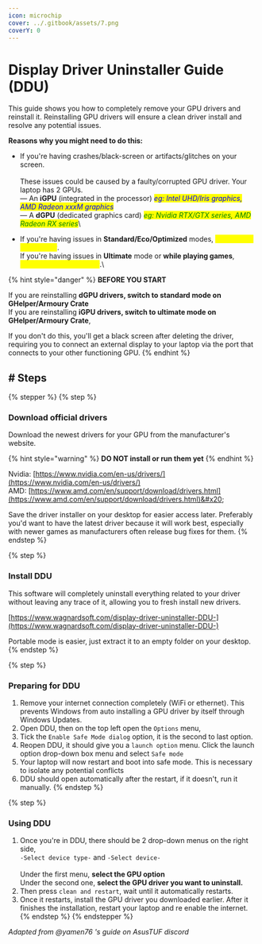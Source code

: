 ```yaml
---
icon: microchip
cover: ../.gitbook/assets/7.png
coverY: 0
---
```


# Display Driver Uninstaller Guide (DDU)

This guide shows you how to completely remove your GPU drivers and reinstall it. Reinstalling GPU drivers will ensure a clean driver install and resolve any potential issues.

**Reasons why you might need to do this:**

* If you're having crashes/black-screen or artifacts/glitches on your screen.\
  \
  These issues could be caused by a faulty/corrupted GPU driver. Your laptop has 2 GPUs.\
  — An **iGPU** (integrated in the processor) _<mark style="color:blue;">eg: Intel UHD/Iris graphics, AMD Radeon xxxM graphics</mark>_\
  — A **dGPU** (dedicated graphics card) _<mark style="color:green;">eg: Nvidia RTX/GTX series, AMD Radeon RX series</mark>_\

* If you're having issues in **Standard/Eco/Optimized** modes, <mark style="color:yellow;">reinstall the iGPU driver</mark>.\
  If you're having issues in **Ultimate** mode or **while playing games**, <mark style="color:yellow;">reinstall the dGPU driver</mark>.\


{% hint style="danger" %}
**BEFORE YOU START**

If you are reinstalling **dGPU drivers, switch to standard mode on GHelper/Armoury Crate**\
If you are reinstalling **iGPU drivers, switch to ultimate mode on GHelper/Armoury Crate**,

If you don't do this, you'll get a black screen after deleting the driver, requiring you to connect an external display to your laptop via the port that connects to your other functioning GPU.
{% endhint %}

## # Steps

{% stepper %}
{% step %}
### Download official drivers

Download the newest drivers for your GPU from the manufacturer's website.&#x20;

{% hint style="warning" %}
**DO NOT install or run them yet**
{% endhint %}

Nvidia: [https://www.nvidia.com/en-us/drivers/](https://www.nvidia.com/en-us/drivers/) \
AMD: [https://www.amd.com/en/support/download/drivers.html](https://www.amd.com/en/support/download/drivers.html)&#x20;

Save the driver installer on your desktop for easier access later. Preferably you'd want to have the latest driver because it will work best, especially with newer games as manufacturers often release bug fixes for them.
{% endstep %}

{% step %}
### Install DDU

This software will completely uninstall everything related to your driver without leaving any trace of it, allowing you to fresh install new drivers.

[https://www.wagnardsoft.com/display-driver-uninstaller-DDU-](https://www.wagnardsoft.com/display-driver-uninstaller-DDU-)

Portable mode is easier,  just extract it to an empty folder on your desktop.
{% endstep %}

{% step %}
### Preparing for DDU

1. Remove your internet connection completely (WiFi or ethernet). This prevents Windows from auto installing a GPU driver by itself through Windows Updates.
2. Open DDU, then on the top left open the `Options` menu,&#x20;
3. Tick the `Enable Safe Mode dialog` option, it is the second to last option.&#x20;
4. Reopen DDU, it should give you a `launch option` menu. Click the launch option drop-down box menu and select `Safe mode`
5. Your laptop will now restart and boot into safe mode. This is necessary to isolate any potential conflicts
6. DDU should open automatically after the restart, if it doesn't, run it manually.
{% endstep %}

{% step %}
### Using DDU

1. Once you're in DDU, there should be 2 drop-down menus on the right side, \
   `-Select device type-` and `-Select device-`\
   \
   Under the first menu, **select the GPU option**\
   Under the second one, **select the GPU driver you want to uninstall.**&#x20;
2. Then press `clean and restart`, wait until it automatically restarts.&#x20;
3. Once it restarts, install the GPU driver you downloaded earlier. After it finishes the installation, restart your laptop and re enable the internet.
{% endstep %}
{% endstepper %}

_Adapted from @yamen76 's guide on AsusTUF discord_



